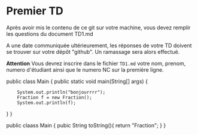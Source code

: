 # Premier TD

Après avoir mis le contenu de ce git sur votre machine, vous devez remplir les questions du document TD1.md

A une date communiquée ultérieurement, les réponses de votre TD doivent se trouver sur votre dépôt "github". Un ramassage sera alors effectué.

**Attention** Vous devrez inscrire dans le fichier `TD1.md` votre nom, prenom, numero d'étudiant ainsi que le numero NC sur la première ligne.



public class Main {
    public static void main(String[] args) {

        System.out.println("bonjourrrr"); 
        Fraction f = new Fraction();
        System.out.println(f); 
   
}
}

public claass Main {
    pubic String toString(){
        return "Fraction";
    }
}